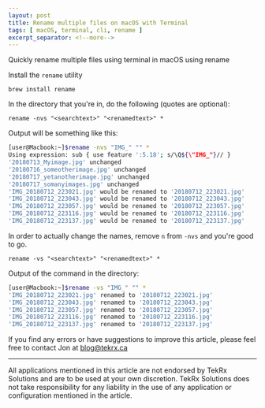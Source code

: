 ```yaml
---
layout: post
title: Rename multiple files on macOS with Terminal
tags: [ macOS, terminal, cli, rename ]
excerpt_separator: <!--more-->
---
```


Quickly rename multiple files using terminal in macOS using rename

Install the `rename` utility

`brew install rename`

In the directory that you're in, do the following (quotes are optional):

`rename -nvs "<searchtext>" "<renamedtext>" *`

Output will be something like this:

<!--more-->

```bash
[user@Macbook:~]$rename -nvs "IMG_" "" *
Using expression: sub { use feature ':5.18'; s/\Q${\"IMG_"}// }
'20180713_Myimage.jpg' unchanged
'20180716_someotherimage.jpg' unchanged
'20180717_yetanotherimage.jpg' unchanged
'20180717_somanyimages.jpg' unchanged
'IMG_20180712_223021.jpg' would be renamed to '20180712_223021.jpg'
'IMG_20180712_223043.jpg' would be renamed to '20180712_223043.jpg'
'IMG_20180712_223057.jpg' would be renamed to '20180712_223057.jpg'
'IMG_20180712_223116.jpg' would be renamed to '20180712_223116.jpg'
'IMG_20180712_223137.jpg' would be renamed to '20180712_223137.jpg'
```

In order to actually change the names, remove `n` from `-nvs` and you're good to go.

`rename -vs "<searchtext>" "<renamedtext>" *`

Output of the command in the directory:

```bash
[user@Macbook:~]$rename -vs "IMG_" "" *
'IMG_20180712_223021.jpg' renamed to '20180712_223021.jpg'
'IMG_20180712_223043.jpg' renamed to '20180712_223043.jpg'
'IMG_20180712_223057.jpg' renamed to '20180712_223057.jpg'
'IMG_20180712_223116.jpg' renamed to '20180712_223116.jpg'
'IMG_20180712_223137.jpg' renamed to '20180712_223137.jpg'
```




If you find any errors or have suggestions to improve this article, please feel free to contact Jon at <blog@tekrx.ca>

---

All applications mentioned in this article are not endorsed by TekRx Solutions and are to be used at your own discretion. TekRx Solutions does not take responsibility for any liability in the use of any application or configuration mentioned in the article.
